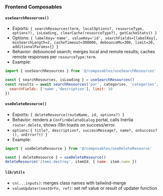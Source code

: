 ### Frontend Composables

#### `useSearchResources()`
- Exports: `{ searchResources(term, localOptions?, resourceType, options?), isLoading, clearCache(resourceType?), getCacheStats() }`
- Options: `{ labelKey='name', valueKey='id', searchFields=[labelKey], minSearchLength=2, cacheTimeout=300000, debounceMs=300, limit=20, additionalParams={} }`
- Behavior: debounced search; merges local and remote results; caches remote responses per `resourceType:term`.
- Example:
```js
import { useSearchResources } from '@/composables/useSearchResources'

const { searchResources, isLoading } = useSearchResources()
const results = await searchResources('par', categories, 'categories', {
  searchFields: ['name','description'], limit: 10
})
```

#### `useDeleteResource()`
- Exports: `{ deleteResource(routeName, id, options?) }`
- Behavior: renders a `ConfirmDeleteDialog` portal, calls Inertia `router.delete`, shows i18n toasts on success/error.
- `options`: `{ title?, description?, successMessage?, name?, onSuccess?(), onError?() }`
- Example:
```js
import { useDeleteResource } from '@/composables/useDeleteResource'

const { deleteResource } = useDeleteResource()
deleteResource('items.destroy', itemId, { name: item.name })
```

#### `lib/utils`
- `cn(...inputs)`: merges class names with tailwind-merge
- `valueUpdater(nextOrFn, ref)`: set ref value or result of updater function
